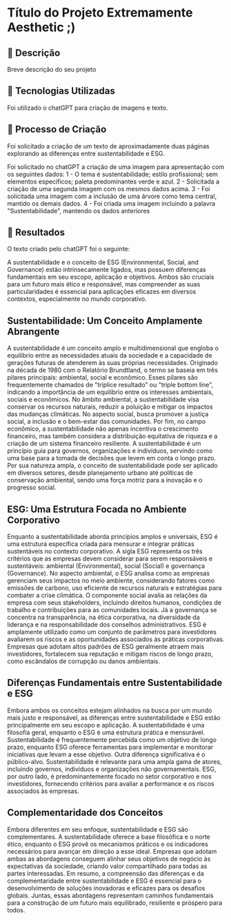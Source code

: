 # Título do Projeto Extremamente Aesthetic ;)

## 📒 Descrição
Breve descrição do seu projeto

## 🤖 Tecnologias Utilizadas
Foi utilizado o chatGPT para criação de imagens e texto.

## 🧐 Processo de Criação
Foi solicitado a criação de um texto de aproximadamente duas páginas explorando as diferenças entre sustentabilidade e ESG.

Foi solicitado no chatGPT a criação de uma imagem para apresentação com os seguintes dados:
1 - O tema é sustentabilidade; estilo profissional; sem elementos específicos; paleta predominantes verde e azul.
2 - Solicitada a criação de uma segunda imagem com os mesmos dados acima.
3 - Foi solicitada uma imagem com a inclusão de uma árvore como tema central, mantido os demais dados.
4 - Foi criada uma imagem incluindo a palavra "Sustentabilidade", mantendo os dados anteriores

## 🚀 Resultados
O texto criado pelo chatGPT foi o seguinte:

A sustentabilidade e o conceito de ESG (Environmental, Social, and Governance) estão intrinsecamente ligados, mas possuem diferenças fundamentais em seu escopo, aplicação e objetivos. Ambos são cruciais para um futuro mais ético e responsável, mas compreender as suas particularidades é essencial para aplicações eficazes em diversos contextos, especialmente no mundo corporativo.

## Sustentabilidade: Um Conceito Amplamente Abrangente
A sustentabilidade é um conceito amplo e multidimensional que engloba o equilíbrio entre as necessidades atuais da sociedade e a capacidade de gerações futuras de atenderem às suas próprias necessidades. Originado na década de 1980 com o Relatório Brundtland, o termo se baseia em três pilares principais: ambiental, social e econômico. Esses pilares são frequentemente chamados de "tríplice resultado" ou "triple bottom line", indicando a importância de um equilíbrio entre os interesses ambientais, sociais e econômicos.
No âmbito ambiental, a sustentabilidade visa conservar os recursos naturais, reduzir a poluição e mitigar os impactos das mudanças climáticas. No aspecto social, busca promover a justiça social, a inclusão e o bem-estar das comunidades. Por fim, no campo econômico, a sustentabilidade não apenas incentiva o crescimento financeiro, mas também considera a distribuição equitativa de riqueza e a criação de um sistema financeiro resiliente.
A sustentabilidade é um princípio guia para governos, organizações e indivíduos, servindo como uma base para a tomada de decisões que levem em conta o longo prazo. Por sua natureza ampla, o conceito de sustentabilidade pode ser aplicado em diversos setores, desde planejamento urbano até políticas de conservação ambiental, sendo uma força motriz para a inovação e o progresso social.

## ESG: Uma Estrutura Focada no Ambiente Corporativo
Enquanto a sustentabilidade aborda princípios amplos e universais, ESG é uma estrutura específica criada para mensurar e integrar práticas sustentáveis no contexto corporativo. A sigla ESG representa os três critérios que as empresas devem considerar para serem responsáveis e sustentáveis: ambiental (Environmental), social (Social) e governança (Governance).
No aspecto ambiental, o ESG analisa como as empresas gerenciam seus impactos no meio ambiente, considerando fatores como emissões de carbono, uso eficiente de recursos naturais e estratégias para combater a crise climática. O componente social avalia as relações da empresa com seus stakeholders, incluindo direitos humanos, condições de trabalho e contribuições para as comunidades locais. Já a governança se concentra na transparência, na ética corporativa, na diversidade da liderança e na responsabilidade dos conselhos administrativos.
ESG é amplamente utilizado como um conjunto de parâmetros para investidores avaliarem os riscos e as oportunidades associados às práticas corporativas. Empresas que adotam altos padrões de ESG geralmente atraem mais investidores, fortalecem sua reputação e mitigam riscos de longo prazo, como escândalos de corrupção ou danos ambientais.

## Diferenças Fundamentais entre Sustentabilidade e ESG
Embora ambos os conceitos estejam alinhados na busca por um mundo mais justo e responsável, as diferenças entre sustentabilidade e ESG estão principalmente em seu escopo e aplicação. A sustentabilidade é uma filosofia geral, enquanto o ESG é uma estrutura prática e mensurável. Sustentabilidade é frequentemente percebida como um objetivo de longo prazo, enquanto ESG oferece ferramentas para implementar e monitorar iniciativas que levam a esse objetivo.
Outra diferença significativa é o público-alvo. Sustentabilidade é relevante para uma ampla gama de atores, incluindo governos, indivíduos e organizações não governamentais. ESG, por outro lado, é predominantemente focado no setor corporativo e nos investidores, fornecendo critérios para avaliar a performance e os riscos associados às empresas.

## Complementaridade dos Conceitos
Embora diferentes em seu enfoque, sustentabilidade e ESG são complementares. A sustentabilidade oferece a base filosófica e o norte ético, enquanto o ESG provê os mecanismos práticos e os indicadores necessários para avançar em direção a esse ideal. Empresas que adotam ambas as abordagens conseguem alinhar seus objetivos de negócio às expectativas da sociedade, criando valor compartilhado para todas as partes interessadas.
Em resumo, a compreensão das diferenças e da complementaridade entre sustentabilidade e ESG é essencial para o desenvolvimento de soluções inovadoras e eficazes para os desafios globais. Juntas, essas abordagens representam caminhos fundamentais para a construção de um futuro mais equilibrado, resiliente e próspero para todos.







